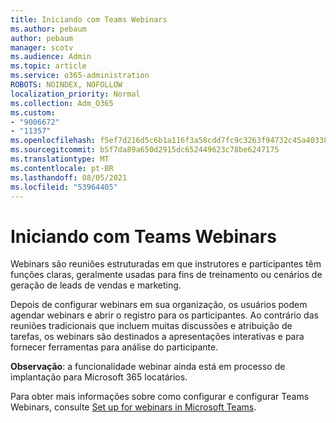 ```yaml
---
title: Iniciando com Teams Webinars
ms.author: pebaum
author: pebaum
manager: scotv
ms.audience: Admin
ms.topic: article
ms.service: o365-administration
ROBOTS: NOINDEX, NOFOLLOW
localization_priority: Normal
ms.collection: Adm_O365
ms.custom:
- "9006672"
- "11357"
ms.openlocfilehash: f5ef7d216d5c6b1a116f3a58cdd7fc9c3263f94732c45a403381b987381be37b
ms.sourcegitcommit: b5f7da89a650d2915dc652449623c78be6247175
ms.translationtype: MT
ms.contentlocale: pt-BR
ms.lasthandoff: 08/05/2021
ms.locfileid: "53964405"
---
```

# <a name="getting-started-with-teams-webinars"></a>Iniciando com Teams Webinars

Webinars são reuniões estruturadas em que instrutores e participantes têm funções claras, geralmente usadas para fins de treinamento ou cenários de geração de leads de vendas e marketing.

Depois de configurar webinars em sua organização, os usuários podem agendar webinars e abrir o registro para os participantes. Ao contrário das reuniões tradicionais que incluem muitas discussões e atribuição de tarefas, os webinars são destinados a apresentações interativas e para fornecer ferramentas para análise do participante.

**Observação**: a funcionalidade webinar ainda está em processo de implantação para Microsoft 365 locatários. 

Para obter mais informações sobre como configurar e configurar Teams Webinars, consulte [Set up for webinars in Microsoft Teams](/microsoftteams/set-up-webinars).
